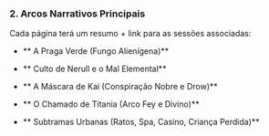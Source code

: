 ###  **2. Arcos Narrativos Principais**

Cada página terá um resumo + link para as sessões associadas:

- ** A Praga Verde (Fungo Alienígena)**
    
- ** Culto de Nerull e o Mal Elemental**
    
- ** A Máscara de Kai (Conspiração Nobre e Drow)**
    
- ** O Chamado de Titania (Arco Fey e Divino)**
    
- ** Subtramas Urbanas (Ratos, Spa, Casino, Criança Perdida)**

















